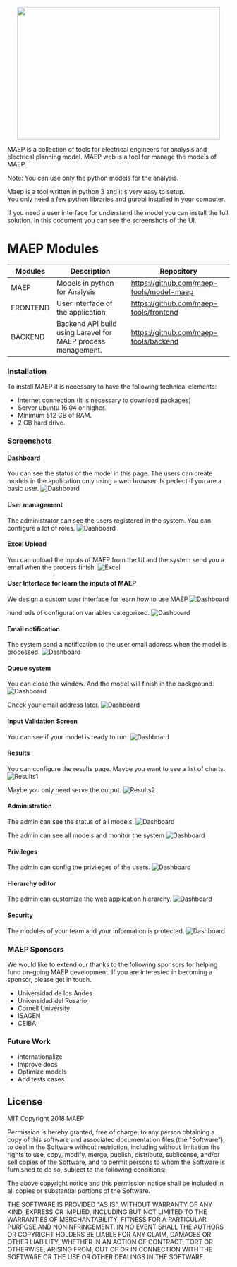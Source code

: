 
<p align="center">
    <img width="460" height="300" src="https://maep-tools.github.io/landing-page/assets/img/theme/Vector.svg">
</p>
MAEP is a collection of tools for electrical engineers for analysis and electrical planning model.  
MAEP web is a tool for manage the models of MAEP.

Note: You can use only the python models for the analysis. <br>

Maep is a tool written in python 3 and it's very easy to setup.  
You only need a few python libraries and gurobi installed in your computer.<br>


If you need a user interface for understand the model you can install the full solution.
In this document you can see the screenshots of the UI.



# MAEP Modules

| Modules | Description | Repository |
|--|--|--|
| MAEP  |Models in python for Analysis|https://github.com/maep-tools/model-maep|
| FRONTEND  |User interface of the application|https://github.com/maep-tools/frontend|
| BACKEND  |Backend API build using Laravel for MAEP process management.|https://github.com/maep-tools/backend|

### Installation
To install MAEP it is necessary to have the following technical elements:

- Internet connection (It is necessary to download packages)
- Server ubuntu 16.04 or higher.
- Minimum 512 GB of RAM.
- 2 GB hard drive.

### Screenshots
#### Dashboard
You can see the status of the model in this page. The users can create models in the application only using a web browser.
Is perfect if you are a basic user. 
![Dashboard](https://raw.githubusercontent.com/maep-tools/maep-documentation/master/screenshots/dashboard.png)


#### User management
The administrator can see the users registered in the system. You can configure a lot of roles.
![Dashboard](https://raw.githubusercontent.com/maep-tools/maep-documentation/master/screenshots/users.png)


#### Excel Upload
You can upload the inputs of MAEP from the UI and the system send you a email when the process finish.
![Excel](https://raw.githubusercontent.com/maep-tools/maep-documentation/master/screenshots/excel.png)


#### User Interface for learn the inputs of MAEP
We design a custom user interface for learn how to use MAEP
![Dashboard](https://raw.githubusercontent.com/maep-tools/maep-documentation/master/screenshots/demand.png)

hundreds of configuration variables categorized.
![Dashboard](https://raw.githubusercontent.com/maep-tools/maep-documentation/master/screenshots/form.png)


#### Email notification
The system send a notification to the user email address when the model is processed.
![Dashboard](https://raw.githubusercontent.com/maep-tools/maep-documentation/master/screenshots/email.png)

#### Queue system
You can close the window. And the model will finish in the background.
![Dashboard](https://raw.githubusercontent.com/maep-tools/maep-documentation/master/screenshots/loading.png)

Check your email address later.
![Dashboard](https://raw.githubusercontent.com/maep-tools/maep-documentation/master/screenshots/queue1.png)

#### Input Validation Screen
You can see if your model is ready to run.
![Dashboard](https://raw.githubusercontent.com/maep-tools/maep-documentation/master/screenshots/validation.png)

#### Results
You can configure the results page. Maybe you want to see a list of charts.
![Results1](https://raw.githubusercontent.com/maep-tools/maep-documentation/master/screenshots/results.png)

Maybe you only need serve the output. 
![Results2](https://raw.githubusercontent.com/maep-tools/maep-documentation/master/screenshots/results2.png)

#### Administration

The admin can see the status of all models.
![Dashboard](https://raw.githubusercontent.com/maep-tools/maep-documentation/master/screenshots/admin.png)

The admin can see all models and monitor the system
![Dashboard](https://raw.githubusercontent.com/maep-tools/maep-documentation/master/screenshots/logs.png)

#### Privileges
The admin can config the privileges of the users.
![Dashboard](https://raw.githubusercontent.com/maep-tools/maep-documentation/master/screenshots/privileges.png)

#### Hierarchy editor
The admin can customize the web application hierarchy.
![Dashboard](https://raw.githubusercontent.com/maep-tools/maep-documentation/master/screenshots/categories.png)


#### Security
The modules of your team and your information is protected.
![Dashboard](https://raw.githubusercontent.com/maep-tools/maep-documentation/master/screenshots/login.png)

### MAEP Sponsors
We would like to extend our thanks to the following sponsors for helping fund on-going MAEP development. If you are interested in becoming a sponsor, please get in touch.

-   Universidad de los Andes
-   Universidad del Rosario
-   Cornell University
-   ISAGEN
-   CEIBA


### Future Work
-   internationalize
-   Improve docs
-   Optimize models
-   Add tests cases


License
----
MIT
Copyright 2018 MAEP

Permission is hereby granted, free of charge, to any person obtaining a copy of this software and associated documentation files (the "Software"), to deal in the Software without restriction, including without limitation the rights to use, copy, modify, merge, publish, distribute, sublicense, and/or sell copies of the Software, and to permit persons to whom the Software is furnished to do so, subject to the following conditions:

The above copyright notice and this permission notice shall be included in all copies or substantial portions of the Software.

THE SOFTWARE IS PROVIDED "AS IS", WITHOUT WARRANTY OF ANY KIND, EXPRESS OR IMPLIED, INCLUDING BUT NOT LIMITED TO THE WARRANTIES OF MERCHANTABILITY, FITNESS FOR A PARTICULAR PURPOSE AND NONINFRINGEMENT. IN NO EVENT SHALL THE AUTHORS OR COPYRIGHT HOLDERS BE LIABLE FOR ANY CLAIM, DAMAGES OR OTHER LIABILITY, WHETHER IN AN ACTION OF CONTRACT, TORT OR OTHERWISE, ARISING FROM, OUT OF OR IN CONNECTION WITH THE SOFTWARE OR THE USE OR OTHER DEALINGS IN THE SOFTWARE.

